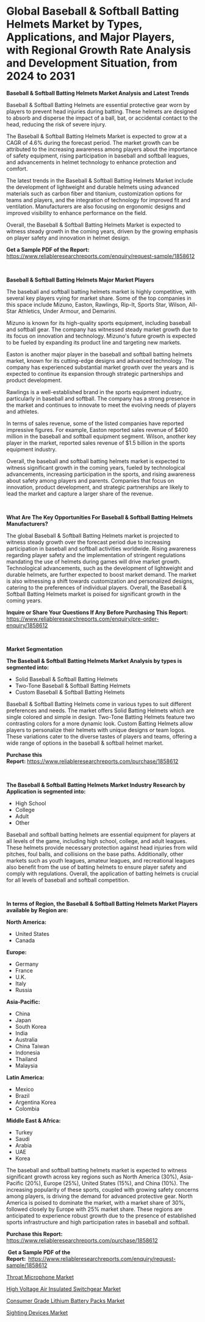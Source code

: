 <p><h1>Global Baseball & Softball Batting Helmets Market by Types, Applications, and Major Players, with Regional Growth Rate Analysis and Development Situation, from 2024 to 2031</h1></p><p><strong>Baseball & Softball Batting Helmets Market Analysis and Latest Trends</strong></p>
<p><p>Baseball & Softball Batting Helmets are essential protective gear worn by players to prevent head injuries during batting. These helmets are designed to absorb and disperse the impact of a ball, bat, or accidental contact to the head, reducing the risk of severe injury.</p><p>The Baseball & Softball Batting Helmets Market is expected to grow at a CAGR of 4.6% during the forecast period. The market growth can be attributed to the increasing awareness among players about the importance of safety equipment, rising participation in baseball and softball leagues, and advancements in helmet technology to enhance protection and comfort.</p><p>The latest trends in the Baseball & Softball Batting Helmets Market include the development of lightweight and durable helmets using advanced materials such as carbon fiber and titanium, customization options for teams and players, and the integration of technology for improved fit and ventilation. Manufacturers are also focusing on ergonomic designs and improved visibility to enhance performance on the field.</p><p>Overall, the Baseball & Softball Batting Helmets Market is expected to witness steady growth in the coming years, driven by the growing emphasis on player safety and innovation in helmet design.</p></p>
<p><strong>Get a Sample PDF of the Report:&nbsp;</strong> <a href="https://www.reliableresearchreports.com/enquiry/request-sample/1858612">https://www.reliableresearchreports.com/enquiry/request-sample/1858612</a></p>
<p>&nbsp;</p>
<p><strong>Baseball & Softball Batting Helmets Major Market Players</strong></p>
<p><p>The baseball and softball batting helmets market is highly competitive, with several key players vying for market share. Some of the top companies in this space include Mizuno, Easton, Rawlings, Rip-It, Sports Star, Wilson, All-Star Athletics, Under Armour, and Demarini.</p><p>Mizuno is known for its high-quality sports equipment, including baseball and softball gear. The company has witnessed steady market growth due to its focus on innovation and technology. Mizuno's future growth is expected to be fueled by expanding its product line and targeting new markets.</p><p>Easton is another major player in the baseball and softball batting helmets market, known for its cutting-edge designs and advanced technology. The company has experienced substantial market growth over the years and is expected to continue its expansion through strategic partnerships and product development.</p><p>Rawlings is a well-established brand in the sports equipment industry, particularly in baseball and softball. The company has a strong presence in the market and continues to innovate to meet the evolving needs of players and athletes.</p><p>In terms of sales revenue, some of the listed companies have reported impressive figures. For example, Easton reported sales revenue of $400 million in the baseball and softball equipment segment. Wilson, another key player in the market, reported sales revenue of $1.5 billion in the sports equipment industry.</p><p>Overall, the baseball and softball batting helmets market is expected to witness significant growth in the coming years, fueled by technological advancements, increasing participation in the sports, and rising awareness about safety among players and parents. Companies that focus on innovation, product development, and strategic partnerships are likely to lead the market and capture a larger share of the revenue.</p></p>
<p>&nbsp;</p>
<p><strong>What Are The Key Opportunities For Baseball & Softball Batting Helmets Manufacturers?</strong></p>
<p><p>The global Baseball & Softball Batting Helmets market is projected to witness steady growth over the forecast period due to increasing participation in baseball and softball activities worldwide. Rising awareness regarding player safety and the implementation of stringent regulations mandating the use of helmets during games will drive market growth. Technological advancements, such as the development of lightweight and durable helmets, are further expected to boost market demand. The market is also witnessing a shift towards customization and personalized designs, catering to the preferences of individual players. Overall, the Baseball & Softball Batting Helmets market is poised for significant growth in the coming years.</p></p>
<p><strong>Inquire or Share Your Questions If Any Before Purchasing This Report:</strong> <a href="https://www.reliableresearchreports.com/enquiry/pre-order-enquiry/1858612">https://www.reliableresearchreports.com/enquiry/pre-order-enquiry/1858612</a></p>
<p>&nbsp;</p>
<p><strong>Market Segmentation</strong></p>
<p><strong>The Baseball & Softball Batting Helmets Market Analysis by types is segmented into:</strong></p>
<p><ul><li>Solid Baseball & Softball Batting Helmets</li><li>Two-Tone Baseball & Softball Batting Helmets</li><li>Custom Baseball & Softball Batting Helmets</li></ul></p>
<p><p>Baseball & Softball Batting Helmets come in various types to suit different preferences and needs. The market offers Solid Batting Helmets which are single colored and simple in design. Two-Tone Batting Helmets feature two contrasting colors for a more dynamic look. Custom Batting Helmets allow players to personalize their helmets with unique designs or team logos. These variations cater to the diverse tastes of players and teams, offering a wide range of options in the baseball & softball helmet market.</p></p>
<p><strong>Purchase this Report:&nbsp;</strong><a href="https://www.reliableresearchreports.com/purchase/1858612">https://www.reliableresearchreports.com/purchase/1858612</a></p>
<p>&nbsp;</p>
<p><strong>The Baseball & Softball Batting Helmets Market Industry Research by Application is segmented into:</strong></p>
<p><ul><li>High School</li><li>College</li><li>Adult</li><li>Other</li></ul></p>
<p><p>Baseball and softball batting helmets are essential equipment for players at all levels of the game, including high school, college, and adult leagues. These helmets provide necessary protection against head injuries from wild pitches, foul balls, and collisions on the base paths. Additionally, other markets such as youth leagues, amateur leagues, and recreational leagues also benefit from the use of batting helmets to ensure player safety and comply with regulations. Overall, the application of batting helmets is crucial for all levels of baseball and softball competition.</p></p>
<p>&nbsp;</p>
<p><strong>In terms of Region, the Baseball & Softball Batting Helmets Market Players available by Region are:</strong></p>
<p>
    <p> <strong> North America: </strong>
        <ul>
            <li>United States</li>
            <li>Canada</li>
        </ul>
        </p> 
    <p> <strong> Europe: </strong>
        <ul>
            <li>Germany</li>
            <li>France</li>
            <li>U.K.</li>
            <li>Italy</li>
            <li>Russia</li>
        </ul>
        </p> 
    <p> <strong> Asia-Pacific: </strong>
        <ul>
            <li>China</li>
            <li>Japan</li>
            <li>South Korea</li>
            <li>India</li>
            <li>Australia</li>
            <li>China Taiwan</li>
            <li>Indonesia</li>
            <li>Thailand</li>
            <li>Malaysia</li>
        </ul>
        </p> 
    <p> <strong> Latin America: </strong>
        <ul>
            <li>Mexico</li>
            <li>Brazil</li>
            <li>Argentina Korea</li>
            <li>Colombia</li>
        </ul>
        </p> 
    <p> <strong> Middle East & Africa: </strong>
        <ul>
            <li>Turkey</li>
            <li>Saudi</li>
            <li>Arabia</li>
            <li>UAE</li>
            <li>Korea</li>
        </ul>
    </p>
    </p>
<p><p>The baseball and softball batting helmets market is expected to witness significant growth across key regions such as North America (30%), Asia-Pacific (20%), Europe (25%), United States (15%), and China (10%). The increasing popularity of these sports, coupled with growing safety concerns among players, is driving the demand for advanced protective gear. North America is poised to dominate the market, with a market share of 30%, followed closely by Europe with 25% market share. These regions are anticipated to experience robust growth due to the presence of established sports infrastructure and high participation rates in baseball and softball.</p></p>
<p><strong>Purchase this Report: </strong><a href="https://www.reliableresearchreports.com/purchase/1858612">https://www.reliableresearchreports.com/purchase/1858612</a></p>
<p>&nbsp;<strong>Get a Sample PDF of the Report:&nbsp;&nbsp;</strong><a href="https://www.reliableresearchreports.com/enquiry/request-sample/1858612">https://www.reliableresearchreports.com/enquiry/request-sample/1858612</a></p>
<p><strong></strong></p>
<p><p><a href="https://github.com/jaidynmorantestelletmjzya/Market-Research-Report-List-1/blob/main/throat-microphone-market.md">Throat Microphone Market</a></p><p><a href="https://issuu.com/reportprime-2/docs/high-voltage-air-insulated-switchgear-market-size-">High Voltage Air Insulated Switchgear Market</a></p><p><a href="https://issuu.com/reportprime-2/docs/consumer-grade-lithium-battery-packs-market-size-2">Consumer Grade Lithium Battery Packs Market</a></p><p><a href="https://github.com/juniordelafrance/Market-Research-Report-List-2/blob/main/sighting-devices-market.md">Sighting Devices Market</a></p></p>